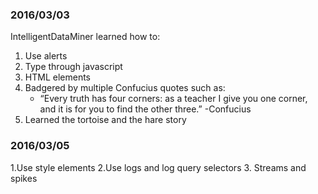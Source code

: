 ### 2016/03/03
IntelligentDataMiner learned how to:

1. Use alerts
2. Type through javascript
3. HTML elements
4. Badgered by multiple Confucius quotes such as:
   * “Every truth has four corners: as a teacher I give you one corner, and it is for you to find the other three.” -Confucius
5. Learned the tortoise and the hare story

### 2016/03/05

1.Use style elements
2.Use logs and log query selectors
3. Streams and spikes

